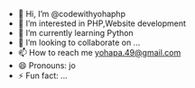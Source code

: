 - 👋 Hi, I’m @codewithyohaphp
- 👀 I’m interested in PHP,Website development
- 🌱 I’m currently learning Python
- 💞️ I’m looking to collaborate on ...
- 📫 How to reach me yohapa.49@gmail.com
- 😄 Pronouns: jo
- ⚡ Fun fact: ...

<!---
codewithyohaphp/codewithyohaphp is a ✨ special ✨ repository because its `README.md` (this file) appears on your GitHub profile.
You can click the Preview link to take a look at your changes.
--->
